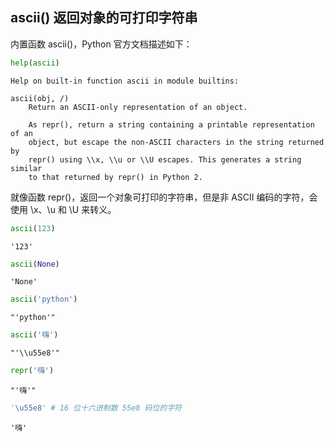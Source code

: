 ## ascii() 返回对象的可打印字符串

内置函数 ascii()，Python 官方文档描述如下：


```python
help(ascii)
```

    Help on built-in function ascii in module builtins:
    
    ascii(obj, /)
        Return an ASCII-only representation of an object.
        
        As repr(), return a string containing a printable representation of an
        object, but escape the non-ASCII characters in the string returned by
        repr() using \\x, \\u or \\U escapes. This generates a string similar
        to that returned by repr() in Python 2.
    
    

就像函数 repr()，返回一个对象可打印的字符串，但是非 ASCII 编码的字符，会使用 \x、\u 和 \U 来转义。


```python
ascii(123)
```




    '123'




```python
ascii(None)
```




    'None'




```python
ascii('python')
```




    "'python'"




```python
ascii('嗨')
```




    "'\\u55e8'"




```python
repr('嗨')
```




    "'嗨'"




```python
'\u55e8' # 16 位十六进制数 55e8 码位的字符
```




    '嗨'


